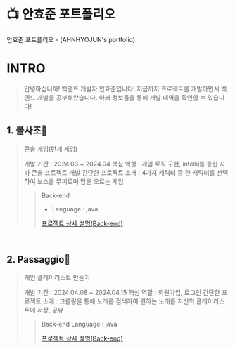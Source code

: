 # 📺 안효준 포트폴리오
안효준 포트폴리오 - (AHNHYOJUN's portfolio)

# INTRO
> 안녕하십니까! 백앤드 개발자 안효준입니다!
> 지금까지 프로젝트를 개발하면서 백엔드 개발을 공부해왔습니다.
> 아래 정보들을 통해 개발 내역을 확인할 수 있습니다!

## 1. 불사조🧨

> 콘솔 게임(턴제 게임)
>
> 개발 기간 : 2024.03 ~ 2024.04
> 핵심 역할 : 게임 로직 구현, intellij를 통한 자바 콘솔 프로젝트 개발
> 간단한 프로젝트 소개 : 4가지 캐릭터 중 한 캐릭터를 선택하여 보스를 무찌르며 탑을 오르는 게임
> 
>> Back-end
>> - Language : java
>> 
>>
>> [프로젝트 상세 설명(Back-end)](https://github.com/2024-venture-game/start/blob/master/README.md)

<br />

## 2. Passaggio🎼
> 개인 플레이리스트 만들기
>
> 개발 기간 : 2024.04.08 ~ 2024.04.15
> 핵심 역할 : 회원가입, 로그인
> 간단한 프로젝트 소개 : 크롤링을 통해 노래를 검색하여 원하는 노래를 자신의 플레이리스트에 저장, 공유
>> Back-end
>> Language : java
>>
>> 
>> [프로젝트 상세 설명(Back-end)](https://github.com/hyojunahn111/passaggio_venture/blob/main/README.md)
>>

<br />
